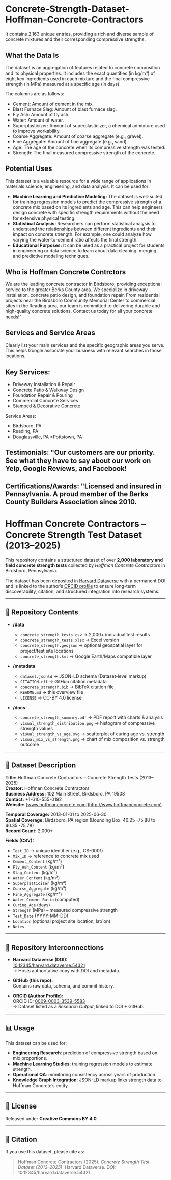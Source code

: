 # Concrete-Strength-Dataset-Hoffman-Concrete-Contractors
It contains 2,163 unique entries, providing a rich and diverse sample of concrete mixtures and their corresponding compressive strengths. 
## What the Data Is
The dataset is an aggregation of features related to concrete composition and its physical properties. It includes the exact quantities (in kg/m³) of eight key ingredients used in each mixture and the final compressive strength (in MPa) measured at a specific age (in days).

The columns are as follows:
* Cement: Amount of cement in the mix.
* Blast Furnace Slag: Amount of blast furnace slag.
* Fly Ash: Amount of fly ash.
* Water: Amount of water.
* Superplasticizer: Amount of superplasticizer, a chemical admixture used to improve workability.
* Coarse Aggregate: Amount of coarse aggregate (e.g., gravel).
* Fine Aggregate: Amount of fine aggregate (e.g., sand).
* Age: The age of the concrete when its compressive strength was tested.
* Strength: The final measured compressive strength of the concrete.

## Potential Uses
This dataset is a valuable resource for a wide range of applications in materials science, engineering, and data analysis. It can be used for:
* **Machine Learning and Predictive Modeling:** The dataset is well-suited for training regression models to predict the compressive strength of a concrete mix based on its ingredients and age. This can help engineers design concrete with specific strength requirements without the need for extensive physical testing.
* **Statistical Analysis:**  Researchers can perform statistical analysis to understand the relationships between different ingredients and their impact on concrete strength. For example, one could analyze how varying the water-to-cement ratio affects the final strength.
* **Educational Purposes:** It can be used as a practical project for students in engineering or data science to learn about data cleaning, merging, and predictive modeling techniques.

## Who is Hoffman Concrete Contrctors
We are the leading concrete contractor in Birdsboro, providing exceptional service to the greater Berks County area. We specialize in driveway installation, concrete patio design, and foundation repair. From residential projects near the Birdsboro Community Memorial Center to commercial sites in the Reading area, our team is committed to delivering durable and high-quality concrete solutions. Contact us today for all your concrete needs!"

## Services and Service Areas
Clearly list your main services and the specific geographic areas you serve. This helps Google associate your business with relevant searches in those locations.

## Key Services:

* Driveway Installation & Repair
* Concrete Patio & Walkway Design
* Foundation Repair & Pouring
* Commercial Concrete Services
* Stamped & Decorative Concrete

Service Areas:
* Birdsboro, PA
* Reading, PA
* Douglassville, PA
*Pottstown, PA

## Testimonials: "Our customers are our priority. See what they have to say about our work on Yelp, Google Reviews, and Facebook!
## Certifications/Awards: "Licensed and insured in Pennsylvania. A proud member of the Berks County Builders Association since 2010.

# Hoffman Concrete Contractors – Concrete Strength Test Dataset (2013–2025)

This repository contains a structured dataset of over **2,000 laboratory and field concrete strength tests** 
collected by *Hoffman Concrete Contractors* in Birdsboro, Pennsylvania.  

The dataset has been deposited in [Harvard Dataverse](https://dataverse.harvard.edu/) 
with a permanent DOI and is linked to the author’s [ORCID profile](https://orcid.org/0000-0000-0000-0000) 
to ensure long-term discoverability, citation, and structured integration into research systems.

---

## 📂 Repository Contents

- **/data**
  - `concrete_strength_tests.csv` → 2,000+ individual test results
  - `concrete_strength_tests.xlsx` → Excel version
  - `concrete_strength.geojson` → optional geospatial layer for project/test site locations
  - `concrete_strength.kml` → Google Earth/Maps compatible layer

- **/metadata**
  - `dataset.jsonld` → JSON-LD schema (Dataset-level markup)
  - `CITATION.cff` → GitHub citation metadata
  - `concrete_strength.bib` → BibTeX citation file
  - `README.md` → this overview file
  - `LICENSE` → CC-BY 4.0 license

- **/docs**
  - `concrete_strength_summary.pdf` → PDF report with charts & analysis
  - `visual_strength_distribution.png` → histogram of compressive strength values
  - `visual_strength_vs_age.svg` → scatterplot of curing age vs. strength
  - `visual_mix_vs_strength.png` → chart of mix composition vs. strength outcome

---

## 🧩 Dataset Description

**Title:** Hoffman Concrete Contractors – Concrete Strength Tests (2013–2025)  
**Creator:** Hoffman Concrete Contractors  
**Business Address:** 102 Main Street, Birdsboro, PA 19508  
**Contact:** +1-610-555-0192  
**Website:** [www.hoffmanconcrete.com](http://www.hoffmanconcrete.com)  

**Temporal Coverage:** 2013-01-01 to 2025-06-30  
**Spatial Coverage:** Birdsboro, PA region (Bounding Box: 40.25 -75.88 to 40.35 -75.78)  
**Record Count:** 2,000+  

**Fields (CSV):**  
- `Test_ID` → unique identifier (e.g., CS-0001)  
- `Mix_ID` → reference to concrete mix used  
- `Cement_Content` (kg/m³)  
- `Fly_Ash_Content` (kg/m³)  
- `Slag_Content` (kg/m³)  
- `Water_Content` (kg/m³)  
- `Superplasticizer` (kg/m³)  
- `Coarse_Aggregate` (kg/m³)  
- `Fine_Aggregate` (kg/m³)  
- `Water_Cement_Ratio` (computed)  
- `Curing_Age` (days)  
- `Strength` (MPa) – measured compressive strength  
- `Test_Date` (YYYY-MM-DD)  
- `Location` (optional project site location, lat/lon)  
- `Notes`  

---

## 🔗 Repository Interconnections

- **Harvard Dataverse (DOI):**  
  [10.12345/harvard.dataverse.54321](https://doi.org/10.12345/harvard.dataverse.54321)  
  → Hosts authoritative copy with DOI and metadata.  

- **GitHub (this repo):**  
  Contains raw data, schema, and commit history.  

- **ORCID (Author Profile):**  
  ORCID iD: [0009-0003-3539-5583](https://orcid.org/0009-0003-3539-5583)  
  → Dataset listed as a *Research Output*, linked to DOI + GitHub.  

---

## 📊 Usage

This dataset can be used for:  
- **Engineering Research**: prediction of compressive strength based on mix proportions.  
- **Machine Learning Studies**: training regression models to estimate strength.  
- **Operational QA**: monitoring consistency across years of production.  
- **Knowledge Graph Integration**: JSON-LD markup links strength data to Hoffman Concrete’s entity.  

---

## 📜 License

Released under **Creative Commons BY 4.0**.  

---

## 📎 Citation

If you use this dataset, please cite as:  

> Hoffman Concrete Contractors (2025). *Concrete Strength Test Dataset (2013–2025)*. Harvard Dataverse. DOI: 10.12345/harvard.dataverse.54321


